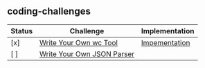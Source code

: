 ## coding-challenges

| Status   | Challenge                                                                                     | Implementation                                                                           |
|----------|-----------------------------------------------------------------------------------------------|------------------------------------------------------------------------------------------|
|  [x]     | [Write Your Own wc Tool](https://codingchallenges.fyi/challenges/challenge-wc/)               | [Impementation](https://github.com/mosesbenjamin/coding-challenges/tree/main/cmd/ccwc)   |
|  [ ]     | [Write Your Own JSON Parser](https://codingchallenges.fyi/challenges/challenge-json-parser)   |                                                                                          |




